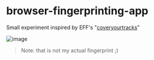 # browser-fingerprinting-app

Small experiment inspired by EFF's "[coveryourtracks](https://coveryourtracks.eff.org/)"

![image](https://github.com/user-attachments/assets/0b042257-6910-498d-9135-73d035390f62)
> Note: that is not my actual fingerprint ;)
